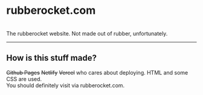 <h1>rubberocket.com</h1>

<br>
The rubberocket website. Not made out of rubber, unfortunately.
<br>
<hr>
<h2>How is this stuff made?</h2>
<strike>Github Pages</strike> <strike>Netlify</strike> <strike>Vercel</strike> who cares about deploying. HTML and some CSS are used.
<br>
You should definitely visit via rubberocket.com.
